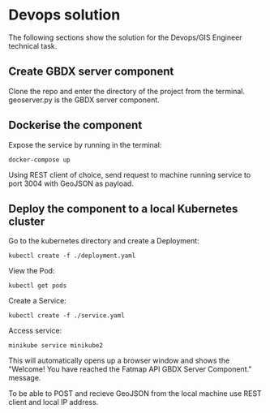 
# Devops solution

The following sections show the solution for the Devops/GIS Engineer technical task.

## Create GBDX server component

Clone the repo and enter the directory of the project from the terminal.
geoserver.py is the GBDX server component.

## Dockerise the component

Expose the service by running in the terminal:

```shell
docker-compose up
```
Using REST client of choice, send request to machine running service to port 3004 with GeoJSON as payload.

## Deploy the component to a local Kubernetes cluster

Go to the kubernetes directory and create a Deployment:

```shell
kubectl create -f ./deployment.yaml
```

View the Pod:

```shell
kubectl get pods
```

Create a Service:

```shell
kubectl create -f ./service.yaml
```

Access service:

```shell
minikube service minikube2
```

This will automatically opens up a browser window and shows the "Welcome! You have reached the Fatmap API GBDX Server Component." message.

To be able to POST and recieve GeoJSON from the local machine use REST client and local IP address. 




